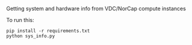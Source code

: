 Getting system and hardware info from VDC/NorCap compute instances

To run this:

    pip install -r requirements.txt
    python sys_info.py
